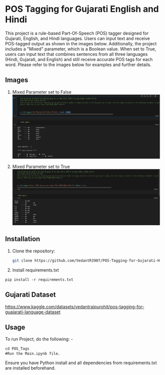 # POS Tagging for Gujarati English and Hindi

This project is a rule-based Part-Of-Speech (POS) tagger designed for Gujarati, English, and Hindi languages. Users can input text and receive POS-tagged output as shown in the images below. Additionally, the project includes a "Mixed" parameter, which is a Boolean value. When set to True, users can input text that combines sentences from all three languages (Hindi, Gujarati, and English) and still receive accurate POS tags for each word. Please refer to the images below for examples and further details.

## Images

1. Mixed Parameter set to False
![Alt text](https://github.com/VedantR3907/POS-Tagging-for-Gujarati-Hindi-English/blob/main/display_images/img1.png)

2. Mixed Parameter set to True
![Alt text](https://github.com/VedantR3907/POS-Tagging-for-Gujarati-Hindi-English/blob/main/display_images/img2.png)


## Installation

1. Clone the repository:
   ```bash
   git clone https://github.com/VedantR3907/POS-Tagging-for-Gujarati-Hindi-English.git
   ```

2. Install requirements.txt
```
pip install -r requirements.txt
```

## Gujarati Dataset

https://www.kaggle.com/datasets/vedantrajpurohit/pos-tagging-for-guajarati-language-dataset

## Usage
To run Project, do the following: - 
```
cd POS_Tags
#Run the Main.ipynb file.
```
Ensure you have Python install and all dependencies from requirements.txt are installed beforehand.
